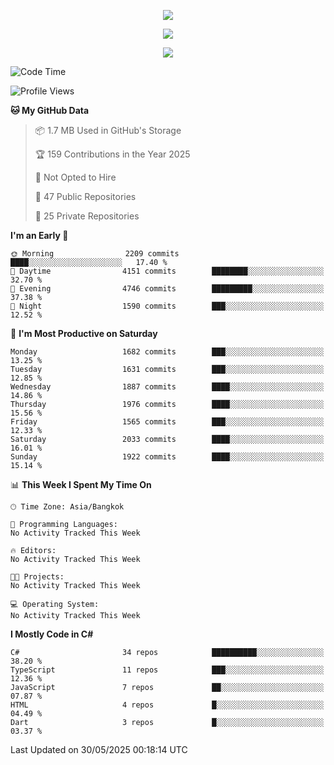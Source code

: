 <p align="center">
  <a href="say-hi.gif"> 
    <img align="center" src="say-hi.gif"/>
  </a>
</p>
<p align="center">
  <a href="https://github.com/htthinh1999">
    <img align="center" src="https://github-readme-stats-kappa-pink.vercel.app/api?username=htthinh1999&show_icons=true&count_private=true&theme=dracula"/>
  </a>
</p>
<p align="center">
  <a href="https://github.com/htthinh1999">
    <img src="https://github-readme-stats-kappa-pink.vercel.app/api/top-langs/?username=htthinh1999&layout=compact&langs_count=6&count_private=true&hide=tsql,hlsl,glsl,shaderlab&theme=dracula"/>
  </a>
</p>

<!--START_SECTION:waka-->
![Code Time](http://img.shields.io/badge/Code%20Time-0%20secs-blue)

![Profile Views](http://img.shields.io/badge/Profile%20Views-2-blue)

**🐱 My GitHub Data** 

> 📦 1.7 MB Used in GitHub's Storage 
 > 
> 🏆 159 Contributions in the Year 2025
 > 
> 🚫 Not Opted to Hire
 > 
> 📜 47 Public Repositories 
 > 
> 🔑 25 Private Repositories 
 > 
**I'm an Early 🐤** 

```text
🌞 Morning                2209 commits        ████░░░░░░░░░░░░░░░░░░░░░   17.40 % 
🌆 Daytime                4151 commits        ████████░░░░░░░░░░░░░░░░░   32.70 % 
🌃 Evening                4746 commits        █████████░░░░░░░░░░░░░░░░   37.38 % 
🌙 Night                  1590 commits        ███░░░░░░░░░░░░░░░░░░░░░░   12.52 % 
```
📅 **I'm Most Productive on Saturday** 

```text
Monday                   1682 commits        ███░░░░░░░░░░░░░░░░░░░░░░   13.25 % 
Tuesday                  1631 commits        ███░░░░░░░░░░░░░░░░░░░░░░   12.85 % 
Wednesday                1887 commits        ████░░░░░░░░░░░░░░░░░░░░░   14.86 % 
Thursday                 1976 commits        ████░░░░░░░░░░░░░░░░░░░░░   15.56 % 
Friday                   1565 commits        ███░░░░░░░░░░░░░░░░░░░░░░   12.33 % 
Saturday                 2033 commits        ████░░░░░░░░░░░░░░░░░░░░░   16.01 % 
Sunday                   1922 commits        ████░░░░░░░░░░░░░░░░░░░░░   15.14 % 
```


📊 **This Week I Spent My Time On** 

```text
🕑︎ Time Zone: Asia/Bangkok

💬 Programming Languages: 
No Activity Tracked This Week

🔥 Editors: 
No Activity Tracked This Week

🐱‍💻 Projects: 
No Activity Tracked This Week

💻 Operating System: 
No Activity Tracked This Week
```

**I Mostly Code in C#** 

```text
C#                       34 repos            ██████████░░░░░░░░░░░░░░░   38.20 % 
TypeScript               11 repos            ███░░░░░░░░░░░░░░░░░░░░░░   12.36 % 
JavaScript               7 repos             ██░░░░░░░░░░░░░░░░░░░░░░░   07.87 % 
HTML                     4 repos             █░░░░░░░░░░░░░░░░░░░░░░░░   04.49 % 
Dart                     3 repos             █░░░░░░░░░░░░░░░░░░░░░░░░   03.37 % 
```




 Last Updated on 30/05/2025 00:18:14 UTC
<!--END_SECTION:waka-->
